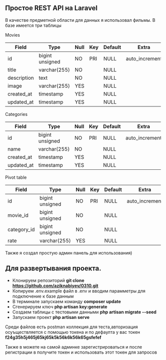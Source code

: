 ## Простое REST API на Laravel

В качестве предметной области для данных я использовал фильмы.
В базе имеется три таблицы 

Movies

| Field       | Type            | Null | Key | Default | Extra          |
|-------------|----------------|------|-----|---------|----------------|
| id          | bigint unsigned | NO   | PRI | NULL    | auto_increment |
| title       | varchar(255)    | NO   |     | NULL    |                |
| description | text            | NO   |     | NULL    |                |
| image       | varchar(255)    | YES  |     | NULL    |                |
| created_at  | timestamp       | YES  |     | NULL    |                |
| updated_at  | timestamp       | YES  |     | NULL    |                |

Categories

| Field      | Type            | Null | Key | Default | Extra          |
|------------|-----------------|------|-----|---------|----------------|
| id         | bigint unsigned | NO   | PRI | NULL    | auto_increment |
| name       | varchar(255)    | NO   |     | NULL    |                |
| created_at | timestamp       | YES  |     | NULL    |                |
| updated_at | timestamp       | YES  |     | NULL    |                |

Pivot table

| Field       | Type            | Null | Key | Default | Extra          |
|-------------|-----------------|------|-----|---------|----------------|
| id          | bigint unsigned | NO   | PRI | NULL    | auto_increment |
| movie_id    | bigint unsigned | NO   |     | NULL    |                |
| category_id | bigint unsigned | NO   |     | NULL    |                |
| rate        | varchar(255)    | YES  |     | NULL    |                |

Также я создал простую админ панель для использования)

## Для развертывания проекта.
- Клонируем репозиторий **git clone https://github.com/aziknabiyev/0310.git**
- Копируем .env.example файл в .env и вводим парамметры для подключение к базе данным
- В терминале запускаем команду **composer update**
- Сгенерируем ключ **php artisan key:generate**
- Создаем таблицы с тестовыми данными **php artisan migrate --seed**
- Запускаем проект **php artisan serve**

Среди файлов есть postman коллекция для теста,авторизация осуъществляется
с помощью токена и по дефаулта у вас токен **f24g35h5j465j65kj65k5k56k6k56k65gsfefef**

Также в можете на самой админке зарегистрироваться и после регистрации
в получите токен и использовать этот токен для запросов 
